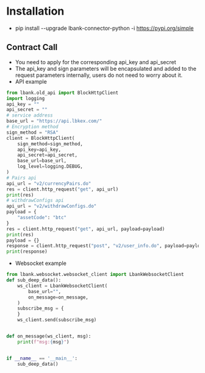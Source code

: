 # Installation
* pip install --upgrade lbank-connector-python -i https://pypi.org/simple
## Contract Call
* You need to apply for the corresponding api_key and api_secret
* The api_key and sign parameters will be encapsulated and added to the request parameters internally, users do not need to worry about it.
* API example
```python
from lbank.old_api import BlockHttpClient
import logging
api_key = ""
api_secret = ""
# service address
base_url = "https://api.lbkex.com/"
# Encryption method
sign_method = "RSA"
client = BlockHttpClient(
    sign_method=sign_method,
    api_key=api_key,
    api_secret=api_secret,
    base_url=base_url,
    log_level=logging.DEBUG,
)
# Pairs api
api_url = "v2/currencyPairs.do"
res = client.http_request("get", api_url)
print(res)
# withdrawConfigs api
api_url = "v2/withdrawConfigs.do"
payload = {
    "assetCode": "btc"
}
res = client.http_request("get", api_url, payload=payload)
print(res)
payload = {}
response = client.http_request("post", "v2/user_info.do", payload=payload)
print(response)
```
* Websocket example
```python
from lbank.websocket.websocket_client import LbankWebsocketClient
def sub_deep_data():
    ws_client = LbankWebsocketClient(
        base_url="",
        on_message=on_message,
    )
    subscribe_msg = {
    }
    ws_client.send(subscribe_msg)


def on_message(ws_client, msg):
    print(f"msg:{msg}")


if __name__ == '__main__':
    sub_deep_data()
````
